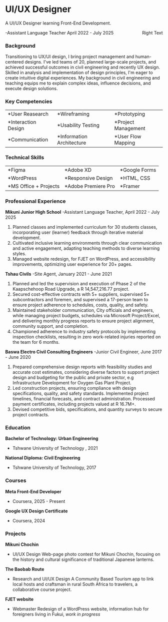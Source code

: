 # UI/UX Designer
A UI/UX Designer learning Front-End Development.

<div style="display: flex; justify-content: space-between;">
  <span> -Assistant Language Teacher April 2022 - July 2025 </span>
  <span>Right Text</span>
</div>

### Background
Transitioning to UX/UI design, I bring project management and human-centered designs. I've led teams of 20, planned large-scale projects, and achieved successful outcomes in civil engineering and recently UX design. Skilled in analysis and implementation of design principles, I'm eager to create intuitive digital experiences. My background in civil engineering and teaching equips me to explain complex ideas, influence decisions, and execute design solutions.


### Key Competencies
|               |               |               |
| :-------------| :-------------| :-------------|
|*User Reasearch|*Wireframing   |*Prototyping   |
|*Interaction Design |*Usability Testing   |*Project Management  |
|*Communication |*Information Architecture   |*User Flow Mapping  |


### Technical Skills
|               |               |               |
| :-------------| :-------------| :-------------|
|*Figma|*Adobe XD   |*Google Forms   |
|*WordPress  |*Responsive Design |*HTML, CSS  |
|*MS Office + Projects |*Adobe Premiere Pro   |*Framer  |


### Professional Experience 
**Mikuni Junior High School**
-Assistant Language Teacher, April 2022 - July 2025
1. Planned classes and implemented curriculum for 30 students classes, incorporating user (learner) feedback through iterative material development.
2. Cultivated inclusive learning environments through clear communication and active engagement, adapting teaching methods to diverse learning styles. 
3. Managed website redesign, for FJET on WordPress, and accessibility improvements, optimizing user experience for 20+ pages.
   

**Tshau Civils**
-Site Agent, January 2021 - June 2021
1. Planned and led the supervision and execution of Phase 2 of the Kaapschehoop Road Upgrade, a R 14,547,216.77 project. 
2. Secured cost-effective contracts with 5+ suppliers, supervised 5+ subcontractors and foremen, and supervised a 17-person team to ensure project adherence to schedules, costs, quality, and safety.
3. Maintained stakeholder communication, City officials and engineers, while managing project budgets, schedules via Microsoft Project/Excel, and delivering monthly progress reports to ensure project alignment, community support, and completion.
4. Championed adherence to industry safety protocols by implementing inspection checklists, resulting in zero work-related injuries reported on the team for 6 months.
   

**Baswa Electro Civil Consulting Engineers**
-Junior Civil Engineer, June 2017 - June 2020
1. Prepared comprehensive design reports with feasibility studies and accurate cost estimates, considering diverse factors to support project design and budgeting for the public and private sector, e.g Infrastructure Development for Oxygen Gas Plant Project.
2. Led construction projects, ensuring compliance with design specifications, quality, and safety standards. Implemented project timelines, financial forecasts, and contract administration. Processed payment certificates, including projects valued at R 16.7M+.
3. Devised competitive bids, specifications, and quantity surveys to secure project contracts.


### Education
**Bachelor of Technology: Urban  Engineering**
- Tshwane University of Technology , 2021
  
**National Diploma: Civil Engineering**
- Tshwane University of Technology, 2017
  

### Courses
**Meta Front-End Developer**
- Coursera, 2025 - Present
  
**Google UX Design Certificate**
- Coursera, 2024



### Projects
**Mikuni Chochin**
- UI/UX Design 
Web-page photo contest for Mikuni Chochin, focusing on the history and cultural significance of traditional Japanese lanterns.

**The Baobab Route**
- Research and UI/UX Design 
A Community Based Tourism app to link local hosts and craftsman in rural South Africa to travelers, a collaborative course project.

**FJET website**
- Webmaster
Redesign of a WordPress website, information hub for foreigners living in Fukui, *work in progress*




